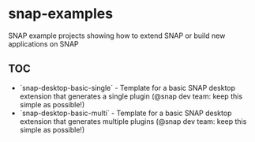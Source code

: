 # snap-examples
SNAP example projects showing how to extend SNAP or build new applications on SNAP

## TOC

* ´snap-desktop-basic-single´ - Template for a basic SNAP desktop extension that generates a single plugin (@snap dev team: keep this simple as possible!)
* ´snap-desktop-basic-multi´ - Template for a basic SNAP desktop extension that generates multiple plugins (@snap dev team: keep this simple as possible!)

